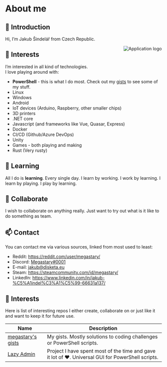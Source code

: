 # About me

## 👋 Introduction

Hi, I’m Jakub Šindelář from Czech Republic.  

<img src="https://raw.githubusercontent.com/PowerShell/PowerShell/master/assets/ps_black_64.svg?sanitize=true" alt="Application logo" align="right" />

## 👀 Interests

I’m interested in all kind of technologies.  
I love playing around with:  
 
 - **PowerShell** - this is what I do most. Check out my [gists](https://gist.github.com/megastary) to see some of my stuff.
 - Linux
 - Windows
 - Android
 - IoT devices (Arduino, Raspberry, other smaller chips)
 - 3D printers
 - .NET core
 - Javascript (and frameworks like Vue, Quasar, Express)
 - Docker
 - CI/CD (Github/Azure DevOps)
 - Unity
 - Games - both playing and making
 - Rust (Very rusty)

## 🌱 Learning

All I do is **learning**. Every single day. I learn by working. I work by learning. I learn by playing. I play by learning.  

## 💞️ Collaborate

I wish to collaborate on anything really. Just want to try out what is it like to do something as team.  

## 📫 Contact

You can contact me via various sources, linked from most used to least:  

- Reddit: https://reddit.com/user/megastary/
- Discord: [Megastary#0001](https://discord.gg/RDcbdadJzD)
- E-mail: jakub@disketa.eu
- Steam: https://steamcommunity.com/id/megastary/
- LinkedIn: https://www.linkedin.com/in/jakub-%C5%A1indel%C3%A1%C5%99-66631a137/

## 🎡 Interests

Here is list of interesting repos I either create, collaborate on or just like it and want to keep it for future use.  

|Name|Description|
|----|-----------|
|[megastary's gists](https://gist.github.com/megastary)|My gists. Mostly solutions to coding challenges or PowerShell scripts.|
|[Lazy Admin](https://github.com/houby-studio/lazy-admin)|Project I have spent most of the time and gave it lot of ♥. Universal GUI for PowerShell scripts.|
